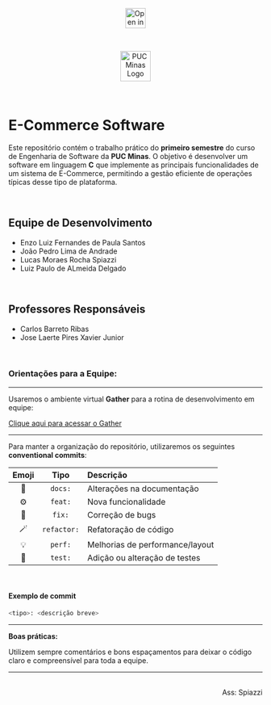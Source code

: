 <p align="center">
    <a href="https://classroom.github.com/online_ide?assignment_repo_id=18988417&assignment_repo_type=AssignmentRepo">
        <img src="https://classroom.github.com/assets/open-in-vscode-2e0aaae1b6195c2367325f4f02e2d04e9abb55f0b24a779b69b11b9e10269abc.svg" alt="Open in Visual Studio Code" height="40">
    </a>
</p>

<br>

<p align="center">
    <img src="https://www.sistemas.pucminas.br/sga4/SilverStream/Objectstore/Images/Logo-PUCMinas.png" height="60" alt="PUC Minas Logo">
</p>

<br>

# E-Commerce Software

Este repositório contém o trabalho prático do **primeiro semestre** do curso de Engenharia de Software da **PUC Minas**. O objetivo é desenvolver um software em linguagem **C** que implemente as principais funcionalidades de um sistema de E-Commerce, permitindo a gestão eficiente de operações típicas desse tipo de plataforma.

<br>

## Equipe de Desenvolvimento

- Enzo Luiz Fernandes de Paula Santos
- João Pedro Lima de Andrade
- Lucas Moraes Rocha Spiazzi
- Luiz Paulo de ALmeida Delgado

<br>

## Professores Responsáveis

- Carlos Barreto Ribas
- Jose Laerte Pires Xavier Junior

<br>

### Orientações para a Equipe:

---

Usaremos o ambiente virtual **Gather** para a rotina de desenvolvimento em equipe:

[Clique aqui para acessar o Gather](https://app.gather.town/app/GOR8wUC5VXMJF1Cb/cat%20officeware)

---

Para manter a organização do repositório, utilizaremos os seguintes **conventional commits**:

<p align="center">

| Emoji | Tipo        | Descrição                                 |
|:-----:|:-----------:|:------------------------------------------|
| 📄    | `docs:`     | Alterações na documentação                |
| ⚙️    | `feat:`     | Nova funcionalidade                       |
| 🔨    | `fix:`      | Correção de bugs                          |
| 🪄    | `refactor:` | Refatoração de código                     |
| 💡    | `perf:`     | Melhorias de performance/layout           |
| 🧪    | `test:`     | Adição ou alteração de testes             |

</p>

<br>

#### Exemplo de commit

```bash
<tipo>: <descrição breve>
```

---

**Boas práticas:**  

Utilizem sempre comentários e bons espaçamentos para deixar o código claro e compreensível para toda a equipe.

---

<br>

<div align="right">Ass: Spiazzi</div>